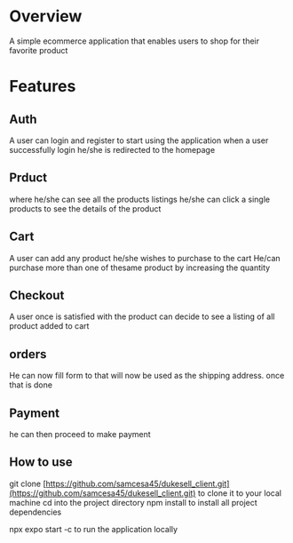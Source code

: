 # Overview
A simple ecommerce application that enables users to shop for their favorite product 
# Features 
## Auth
A user can login and register to start using the application
when a user successfully login he/she is redirected to the homepage
## Prduct
where he/she can see all the products listings
he/she can click a single products to see the details of the product
## Cart
A user can add any product he/she wishes to purchase to the cart
He/can purchase more than one of thesame product by increasing the quantity
## Checkout
A user once is satisfied with the product can decide to see a listing of all product added to cart
## orders
He can now fill form to that will now be used as the shipping address. once that is done
## Payment
he can then proceed to make payment

## How to use
git clone [https://github.com/samcesa45/dukesell_client.git](https://github.com/samcesa45/dukesell_client.git) to clone it to your local machine
cd into the project directory 
npm install to install all project dependencies

npx expo start -c to run the application locally


